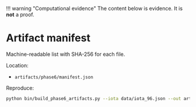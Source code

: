 !!! warning "Computational evidence"
    The content below is evidence. It is **not** a proof.

# Artifact manifest

Machine-readable list with SHA-256 for each file.

Location:
- `artifacts/phase6/manifest.json`

Reproduce:
```bash
python bin/build_phase6_artifacts.py --iota data/iota_96.json --out artifacts/phase6
```
